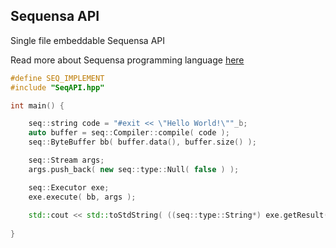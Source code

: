 ## Sequensa API
Single file embeddable Sequensa API 

Read more about Sequensa programming language [here](http://darktree.net/projects/sequensa/)

```C++
#define SEQ_IMPLEMENT
#include "SeqAPI.hpp"

int main() {

	seq::string code = "#exit << \"Hello World!\""_b;
	auto buffer = seq::Compiler::compile( code );
	seq::ByteBuffer bb( buffer.data(), buffer.size() );

	seq::Stream args;
	args.push_back( new seq::type::Null( false ) );

	seq::Executor exe;
	exe.execute( bb, args );
	
	std::cout << std::toStdString( ((seq::type::String*) exe.getResult())->getString() );
	
}
```